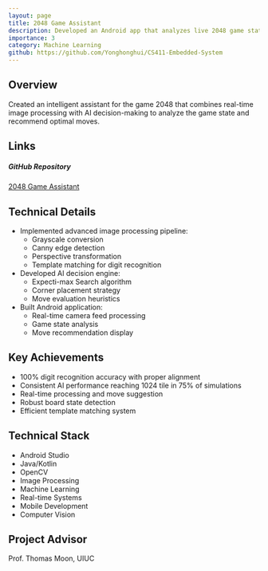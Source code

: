 ```yaml
---
layout: page
title: 2048 Game Assistant
description: Developed an Android app that analyzes live 2048 game state and suggests optimal moves
importance: 3
category: Machine Learning
github: https://github.com/Yonghonghui/CS411-Embedded-System
---
```


## Overview

Created an intelligent assistant for the game 2048 that combines real-time image processing with AI decision-making to analyze the game state and recommend optimal moves.

## Links

<div class="repositories d-flex flex-wrap flex-md-row flex-column justify-content-between align-items-center">
  <div class="repo p-2">
    <h5 class="font-weight-bold text">GitHub Repository</h5>
    <a href="https://github.com/Yonghonghui/CS411-Embedded-System" target="_blank">
      <i class="fab fa-github"></i> 2048 Game Assistant
    </a>
  </div>
</div>

## Technical Details

- Implemented advanced image processing pipeline:
  - Grayscale conversion
  - Canny edge detection
  - Perspective transformation
  - Template matching for digit recognition
- Developed AI decision engine:
  - Expecti-max Search algorithm
  - Corner placement strategy
  - Move evaluation heuristics
- Built Android application:
  - Real-time camera feed processing
  - Game state analysis
  - Move recommendation display

## Key Achievements

- 100% digit recognition accuracy with proper alignment
- Consistent AI performance reaching 1024 tile in 75% of simulations
- Real-time processing and move suggestion
- Robust board state detection
- Efficient template matching system

## Technical Stack

- Android Studio
- Java/Kotlin
- OpenCV
- Image Processing
- Machine Learning
- Real-time Systems
- Mobile Development
- Computer Vision

## Project Advisor
Prof. Thomas Moon, UIUC 